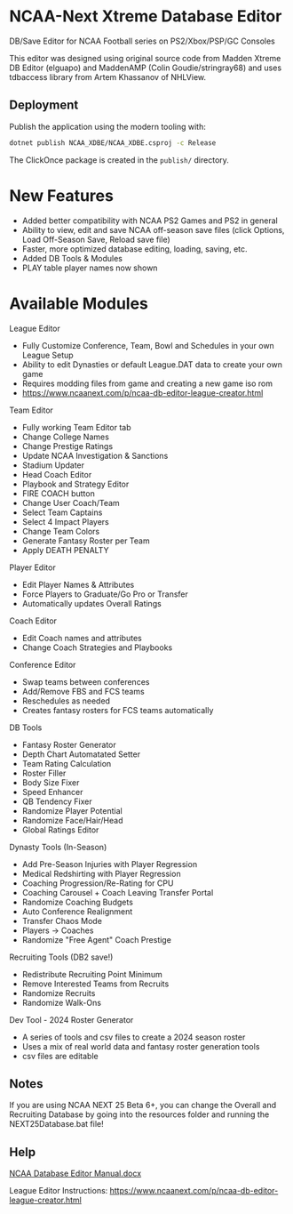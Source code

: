 # NCAA-Next Xtreme Database Editor
DB/Save Editor for NCAA Football series on PS2/Xbox/PSP/GC Consoles

This editor was designed using original source code from Madden Xtreme DB Editor (elguapo) and MaddenAMP (Colin Goudie/stringray68) and uses tdbaccess library from Artem Khassanov of NHLView.


## Deployment

Publish the application using the modern tooling with:

```bash
dotnet publish NCAA_XDBE/NCAA_XDBE.csproj -c Release
```

The ClickOnce package is created in the `publish/` directory.

# New Features
* Added better compatibility with NCAA PS2 Games and PS2 in general
* Ability to view, edit and save NCAA off-season save files  (click Options, Load Off-Season Save, Reload save file)
* Faster, more optimized database editing, loading, saving, etc.
* Added DB Tools & Modules
* PLAY table player names now shown

# Available Modules

League Editor
* Fully Customize Conference, Team, Bowl and Schedules in your own League Setup
* Ability to edit Dynasties or default League.DAT data to create your own game
* Requires modding files from game and creating a new game iso rom
* https://www.ncaanext.com/p/ncaa-db-editor-league-creator.html

Team Editor
* Fully working Team Editor tab
* Change College Names
* Change Prestige Ratings
* Update NCAA Investigation & Sanctions
* Stadium Updater
* Head Coach Editor
* Playbook and Strategy Editor
* FIRE COACH button
* Change User Coach/Team
* Select Team Captains
* Select 4 Impact Players
* Change Team Colors
* Generate Fantasy Roster per Team
* Apply DEATH PENALTY

Player Editor
* Edit Player Names & Attributes
* Force Players to Graduate/Go Pro or Transfer
* Automatically updates Overall Ratings

Coach Editor
* Edit Coach names and attributes
* Change Coach Strategies and Playbooks

Conference Editor
* Swap teams between conferences
* Add/Remove FBS and FCS teams
* Reschedules as needed
* Creates fantasy rosters for FCS teams automatically

DB Tools
* Fantasy Roster Generator
* Depth Chart Automatated Setter
* Team Rating Calculation
* Roster Filler
* Body Size Fixer
* Speed Enhancer
* QB Tendency Fixer
* Randomize Player Potential
* Randomize Face/Hair/Head
* Global Ratings Editor

Dynasty Tools (In-Season)
* Add Pre-Season Injuries with Player Regression
* Medical Redshirting with Player Regression
* Coaching Progression/Re-Rating for CPU
* Coaching Carousel + Coach Leaving Transfer Portal
* Randomize Coaching Budgets
* Auto Conference Realignment
* Transfer Chaos Mode
* Players -> Coaches
* Randomize "Free Agent" Coach Prestige

Recruiting Tools (DB2 save!)
* Redistribute Recruiting Point Minimum
* Remove Interested Teams from Recruits
* Randomize Recruits
* Randomize Walk-Ons

Dev Tool - 2024 Roster Generator
* A series of tools and csv files to create a 2024 season roster
* Uses a mix of real world data and fantasy roster generation tools
* csv files are editable


## Notes
If you are using NCAA NEXT 25 Beta 6+, you can change the Overall and Recruiting Database by going into the resources folder and running the NEXT25Database.bat file!

## Help

[NCAA Database Editor Manual.docx](https://github.com/user-attachments/files/17964514/NCAA.Database.Editor.Manual.docx)


League Editor Instructions: https://www.ncaanext.com/p/ncaa-db-editor-league-creator.html
